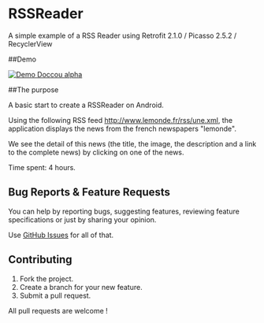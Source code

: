 # RSSReader
A simple example of a RSS Reader using Retrofit 2.1.0 / Picasso 2.5.2 / RecyclerView

##Demo

[![Demo Doccou alpha](https://j.gifs.com/58rARq.gif)](https://www.youtube.com/watch?v=OrpTg5G11TM)


##The purpose

  A basic start to create a RSSReader on Android.


  Using the following RSS feed http://www.lemonde.fr/rss/une.xml, the application displays the news from the french newspapers "lemonde".
 
 
  We see the detail of this news (the title, the image, the description and a link to the complete news) by clicking on one of the news.


  Time spent: 4 hours.
  
## Bug Reports & Feature Requests

  You can help by reporting bugs, suggesting features, reviewing feature specifications or just by sharing your opinion.

  Use [GitHub Issues](https://github.com/beben06/RSSReader/issues) for all of that.

## Contributing

1. Fork the project.
2. Create a branch for your new feature.
3. Submit a pull request.

All pull requests are welcome !
